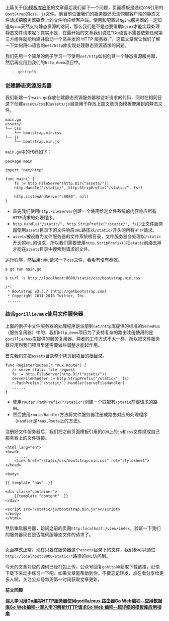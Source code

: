 

<img referrerpolicy="no-referrer" data-src="/img/remote/1460000021928343" src="https://cdn.segmentfault.com/v-5e154194/global/img/squares.svg" alt title>上篇关于[Go模板库应用](https://mp.weixin.qq.com/s?__bizMzUzNTY5MzU2MA&mid2247484271&idx1&sn6dfef42f172b6a177fd372e619796991&chksmfa80d2f8cdf75bee931b7516f41e0aa4ba48b38d41ecce1fec055c255aaa51a5a828f7450f4e&token335746779&langzh_CN#rd)的文章最后我们留下一个问题，页面模板是通过`CDN`引用的`BootStrap`的`css`，`js`文件。到目前位置我们的服务器还无法伺服客户端的静态文件请求把服务器磁盘上的文件响应给客户端。使用和配置过`Nginx`服务器的一定知道`Nginx`天然支持静态资源的访问，那么我们是不是也要借助`Nginx`才能实现处理静态文件请求呢？其实不是，在最开始的文章我们说过“Go语言不需要依赖任何第三方组件就能构建并启动一个高并发的 HTTP 服务器。”，这篇文章就让我们了解一下如何用`Go`语言的`net/http`库实现处理静态资源请求的问题。

我们先用一个简单的例子学习一下使用`net/http`如何创建一个静态资源服务器，然后再应用到我们的`http_demo`项目中。


>
>`gohttp08`

### 创建静态资源服务器

我们新建一个`main.go`存放创建静态资源服务器和监听请求的代码，同时在相同目录下创建`assets/css`和`assets/js`目录用于存放上篇文章页面模板使用到的静态文件。

```
main.go
assets/
└── css
    └── bootstrap.min.css
└── js
    └── bootstrap.min.js
```

`main.go`中的代码如下：

```
package main

import "net/http"

func main() {
    fs := http.FileServer(http.Dir("assets/"))
    http.Handle("/static/", http.StripPrefix("/static/", fs))

    http.ListenAndServe(":8080", nil)
}
```

*  首先我们使用`http.FileServer`创建一个使用给定文件系统的内容响应所有`HTTP`请求的处理程序。
*  `http.Handle("/static/", http.StripPrefix("/static/", fs))`让文件服务器使用`assets`目录下的文件响应`URL`路径以`/static/`开头的所有`HTTP`请求。
*  `assets`被设置为文件服务器的文件系统根目录，文件服务器会处理以`/static`开头的`URL`的请求，所以我们需要使用`http.StripPrefix()`把`static`前缀去掉才能在`assets`目录中搜索到请求的文件。

运行程序，然后用`cURL`请求一下`css`文件，看看有没有奏效。

```
$ go run main.go

$ curl -s http://localhost:8080/static/css/bootstrap.min.css

/*!
 * Bootstrap v3.3.7 (http://getbootstrap.com)
 * Copyright 2011-2016 Twitter, Inc.
 ......
```

### 结合`gorillia/mux`使用文件服务器

上面的例子中文件服务器的处理程序是注册到`net/http`库提供的标准的`ServeMux`（服务复用器）中的，我们`http_demo`项目为了支持复杂的路由注册使用的是`gorillia/mux`库提供的服务复用器。两者的工作方式不太一样，所以把文件服务器应用到我们项目里还需要做些调整才能起作用。

首先我们先把`assets`目录整个拷贝到项目的根目录。

```
func RegisterRoutes(r *mux.Router) {
   // serve static file request
   fs := http.FileServer(http.Dir("assets/"))
   serveFileHandler := http.StripPrefix("/static/", fs)
   r.PathPrefix("/static/").Handler(serveFileHandler)
   ......
}
```

*  使用`router.PathPrefix("/static")`创建一个匹配有`/static`前缀请求的路由。
*  然后使用`route.Handler`方法将文件服务器注册成路由对应的处理程序（`Handler`是`*mux.Route`上的方法)。

注册好文件服务器后，我们把之前页面模板引用的`CDN`上的`js`和`css`文件换成自己服务器上的文件链接。

```
<html lang="en">
<head>
    ......
    <link href="/static/css/bootstrap.min.css" rel="stylesheet">
</head>

<body>

{{ template "nav" .}}

<div class="container">
    {{template "content" .}}
</div> 

<script src="/static/js/bootstrap.min.js"></script>
</body>
</html>
```

然后重启服务器，访问之前的页面`http:localhost:/view/index`，验证一下我们的服务器现在是否能伺服静态文件的请求了。

<img referrerpolicy="no-referrer" data-src="/img/remote/1460000021928344" src="https://cdn.segmentfault.com/v-5e154194/global/img/squares.svg" alt title>

页面样式正常，现在只要在服务器这个`assets`目录下的文件，我们都可以通过`http://localhost:8000/static/*`路径的`URL`访问到。

今天的文章对应的源码已经打包上传，公众号回复`gohttp08`获取下载链接，赶快下载下来动手练习一下吧。如果文章能帮助到你，不要忘记转发、点在看分享给更多人啊。关注公众号每周第一时间获取文章更新。

**前文回顾**

**[深入学习用Go编写HTTP服务器](http://mp.weixin.qq.com/s?__bizMzUzNTY5MzU2MA&mid2247484112&idx1&sn79d0d3167d0d962fe41ec00cdafffbb0&chksmfa80d347cdf75a51183182f14622af766538ca0c5335012e5e1cc50b100e78f2954fa3943770&scene21#wechat_redirect)****[使用gorilla/mux 路由器](http://mp.weixin.qq.com/s?__bizMzUzNTY5MzU2MA&mid2247484172&idx1&sn6dc988c86c3572a8092bdc79feb8d4e8&chksmfa80d29bcdf75b8d06fc56366352671131c06e1c299a4929a56d7f5ab7137d1e1aec213c5e40&scene21#wechat_redirect)****[Go Web编程--应用数据库](http://mp.weixin.qq.com/s?__bizMzUzNTY5MzU2MA&mid2247484200&idx1&sna6d41c6aa4b3e22eac313966fb7eac57&chksmfa80d2bfcdf75ba9faadd03100fc22688afb77cdbaa3f18d915dd8832121a0ac69d40bffe6e4&scene21#wechat_redirect)****[Go Web编程--深入学习解析HTTP请求](http://mp.weixin.qq.com/s?__bizMzUzNTY5MzU2MA&mid2247484246&idx1&sn6de3644dcb1877a3e205745aaf9fed71&chksmfa80d2c1cdf75bd78fbedbfc28931b213986bc861c757c8d0a1ad3efa088726a7e176bde2f61&scene21#wechat_redirect)****[Go Web 编程--超详细的模板库应用指南](http://mp.weixin.qq.com/s?__bizMzUzNTY5MzU2MA&mid2247484271&idx1&sn6dfef42f172b6a177fd372e619796991&chksmfa80d2f8cdf75bee931b7516f41e0aa4ba48b38d41ecce1fec055c255aaa51a5a828f7450f4e&scene21#wechat_redirect)**<img referrerpolicy="no-referrer" data-src="/img/remote/1460000021928345" src="https://cdn.segmentfault.com/v-5e154194/global/img/squares.svg" alt title>
